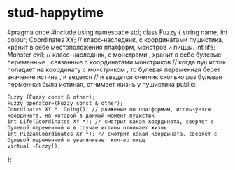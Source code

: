 # stud-happytime

#pragma once
#include <string> 
using namespace std;
class Fuzzy
{
	string name;
	int colour;
	Coordinates XY; // класс-наследник, с координатами пушистика, хранит в себе местоположения платформ, монстров и пиццы.
	int life;
	Monster evil; // класс-наследник, с монстрами , хранит в себе булевые переменные , связанные с координатами монстриков
	//  когда пушистик попадает на координату с монстриком , то булевая переменная берет значение истина , и ведется 
	// и введется счетчик сколько раз булевая перменная была истиная, отнимает жизнь у пушистика
public:
	
	Fuzzy (Fuzzy const & other); 
	Fuzzy operator=(Fuzzy const & other); 
	Coordinates XY *  Going(); // движение по платформам, исользуется координата, на которой в данный момент пушистик
	int Life(Coordinates XY *); // смотрит какая координата, сверяет с булевой переменной и в случае истины отнимает жизнь
	int Pizza(Coordinates XY *); // смотрит какая координата, сверяет с булевой переменной и увеличивает кол-во пицц
	virtual ~Fuzzy();
};
